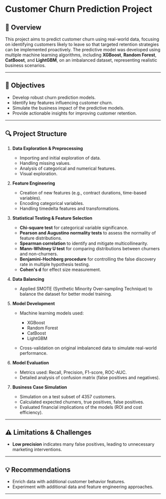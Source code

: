 # Customer Churn Prediction Project

## 📌 Overview

This project aims to predict customer churn using real-world data, focusing on identifying customers likely to leave so that targeted retention strategies can be implemented proactively. The predictive model was developed using multiple machine learning algorithms, including **XGBoost**, **Random Forest**, **CatBoost**, and **LightGBM**, on an imbalanced dataset, representing realistic business scenarios.

---

## 🚀 Objectives

* Develop robust churn prediction models.
* Identify key features influencing customer churn.
* Simulate the business impact of the predictive models.
* Provide actionable insights for improving customer retention.

---

## 🔍 Project Structure

1. **Data Exploration & Preprocessing**

   * Importing and initial exploration of data.
   * Handling missing values.
   * Analysis of categorical and numerical features.
   * Visual exploration.

2. **Feature Engineering**

   * Creation of new features (e.g., contract durations, time-based variables).
   * Encoding categorical variables.
   * Handling timedelta features and transformations.

3. **Statistical Testing & Feature Selection**

   * **Chi-square test** for categorical variable significance.
   * **Pearson and Augustino normality tests** to assess the normality of feature distributions.
   * **Spearman correlation** to identify and mitigate multicollinearity.
   * **Mann-Whitney U test** for comparing distributions between churners and non-churners.
   * **Benjamini-Hochberg procedure** for controlling the false discovery rate in multiple hypothesis testing.
   * **Cohen's d** for effect size measurement.


4. **Data Balancing**

   * Applied SMOTE (Synthetic Minority Over-sampling Technique) to balance the dataset for better model training.

5. **Model Development**

   * Machine learning models used:

     * XGBoost
     * Random Forest
     * CatBoost
     * LightGBM

   * Cross-validation on original imbalanced data to simulate real-world performance.

6. **Model Evaluation**

   * Metrics used: Recall, Precision, F1-score, ROC-AUC.
   * Detailed analysis of confusion matrix (false positives and negatives).

7. **Business Case Simulation**

   * Simulation on a test subset of 4357 customers.
   * Calculated expected churners, true positives, false positives.
   * Evaluated financial implications of the models (ROI and cost efficiency).

---

## ⚠️ Limitations & Challenges

* **Low precision** indicates many false positives, leading to unnecessary marketing interventions.

---

## 💡 Recommendations

* Enrich data with additional customer behavior features.
* Experiment with additional data and feature engineering approaches.


---

